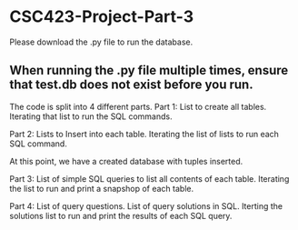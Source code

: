 # CSC423-Project-Part-3


Please download the .py file to run the database. 

## When running the .py file multiple times, ensure that test.db does not exist before you run.

The code is split into 4 different parts. 
Part 1: 
  List to create all tables.
  Iterating that list to run the SQL commands.
  
Part 2:
  Lists to Insert into each table.
  Iterating the list of lists to run each SQL command.
  
At this point, we have a created database with tuples inserted.

Part 3: 
  List of simple SQL queries to list all contents of each table.
  Iterating the list to run and print a snapshop of each table.
  
Part 4:
  List of query questions.
  List of query solutions in SQL.
  Iterting the solutions list to run and print the results of each SQL query.
  
 
